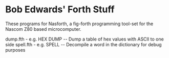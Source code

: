 # Bob Edwards' Forth Stuff

 These programs for Nasforth, a fig-forth programming tool-set for the Nascom Z80 based microcomputer.
 
 dump.fth  - e.g. HEX <start address> <number of bytes> DUMP -- Dump a table of hex values with ASCII to one side
 spell.fth - e.g. SPELL <wordname> -- Decompile a word in the dictionary for debug purposes
